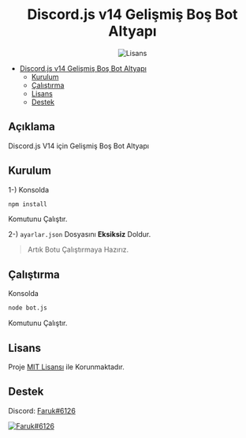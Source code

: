 <div align="center">
   <h1>Discord.js v14 Gelişmiş Boş Bot Altyapı</h1>
   <img src="https://img.shields.io/badge/license-MIT-green?style=flat" alt="Lisans">
</div>

-  [Discord.js v14 Gelişmiş Boş Bot Altyapı](#Açıklama)
   -  [Kurulum](#Kurulum)
   -  [Çalıştırma](#Çalıştırma)
   -  [Lisans](#Lisans)
   -  [Destek](#Destek)

## Açıklama

Discord.js V14 için Gelişmiş Boş Bot Altyapı

## Kurulum

1-) Konsolda

```bash
npm install
```

Komutunu Çalıştır.

2-) `ayarlar.json` Dosyasını __Eksiksiz__ Doldur.

> Artık Botu Çalıştırmaya Hazırız.

## Çalıştırma

Konsolda

```bash
node bot.js
```

Komutunu Çalıştır.

## Lisans

Proje [MIT Lisansı](https://github.com/omarfaruyk/discord-js-v14-bos-altyapi/blob/main/LICENSE) ile Korunmaktadır.

## Destek

Discord: [Faruk#6126](https://discord.com/users/713215681377599531)

[![Faruk#6126](https://discord.c99.nl/widget/theme-3/713215681377599531.png)](https://discord.com/users/713215681377599531)
